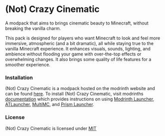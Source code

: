 # (Not) Crazy Cinematic
A modpack that aims to brings cinematic beauty to Minecraft, without breaking the vanilla charm.

This pack is designed for players who want Minecraft to look and feel more immersive, atmospheric (and a bit dramatic), all while staying true to the vanilla Minecraft
experience. It enhances visuals, sounds, lighting, and ambience without flooding your game with over-the-top effects or overwhelming changes.
It also brings some quality of life features for a smoother experience.

### Installation
(Not) Crazy Cinematic is a modpack hosted on the modrinth website and can be found [here](https://modrinth.com/project/(not)-crazy-cinematic). To install (Not) Crazy Cinematic, visit modrinths [documentation](https://docs.modrinth.com/docs/modpacks/playing_modpacks/) which provides instructions on using [Modrinth Launcher](https://modrinth.com/app), [ATLauncher](https://atlauncher.com/about), [MultiMC](https://multimc.org/), and [Prism Launcher](https://prismlauncher.org/).

### License
(Not) Crazy Cinematic is licensed under [MIT]()

